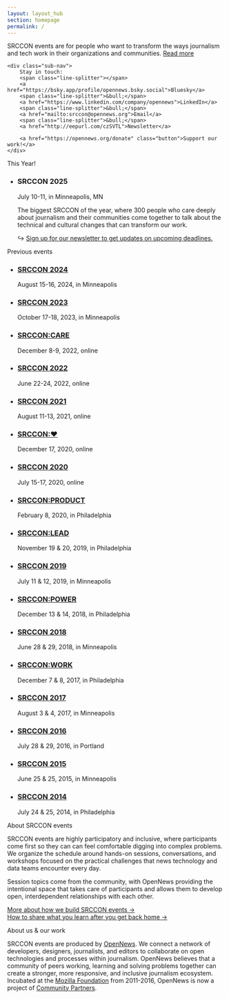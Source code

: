 ```yaml
---
layout: layout_hub
section: homepage
permalink: /
---
```


<div class="page-intro">
    <p class="big-type">SRCCON events are for people who want to transform the ways journalism and tech work in their organizations and communities. <a href="#about-srccon-events">Read more</a></p>
    
    <div class="sub-nav">
        Stay in touch: 
        <span class="line-splitter"></span>
        <a href="https://bsky.app/profile/opennews.bsky.social">Bluesky</a>
        <span class="line-splitter">&bull;</span>
        <a href="https://www.linkedin.com/company/opennews">LinkedIn</a>
        <span class="line-splitter">&bull;</span>
        <a href="mailto:srccon@opennews.org">Email</a>
        <span class="line-splitter">&bull;</span>
        <a href="http://eepurl.com/czSVTL">Newsletter</a>

        <a href="https://opennews.org/donate" class="button">Support our work!</a>
    </div>
</div>

<div id="coming-up" class="page-divider"><span>This Year!</span></div>

<ul class="upcoming-events">
    <li class="upcoming-event">
        <h3>SRCCON 2025</h3>
        <div class="when-where">July 10-11, in Minneapolis, MN</div>
        <p class="description">The biggest SRCCON of the year, where 300 people who care deeply about journalism and their communities come together to talk about the technical and cultural changes that can transform our work.</p>
        <!--<div class="next-thing">&rarrhk; <strong><a href="https://2024.srccon.org/">Our call for participation is open!</a></strong> We still have room for you to join us!</div>-->
        <div class="next-thing">&rarrhk; <a href="http://eepurl.com/czSVTL">Sign up for our newsletter to get updates on upcoming deadlines.</a></div>
    </li>
</ul>

<div id="previous-events" class="page-divider"><span>Previous events</span></div>

<ul class="previous-events">
    <li class="previous-event">
        <h3><a href="https://2024.srccon.org/">SRCCON 2024</a></h3>
        <div class="when-where">August 15-16, 2024, in Minneapolis</div>
    </li>
     <li class="previous-event">
        <h3><a href="https://2023.srccon.org/">SRCCON 2023</a></h3>
        <div class="when-where">October 17-18, 2023, in Minneapolis</div>
    </li>
     <li class="previous-event">
        <h3><a href="/srccon-care-2022">SRCCON:CARE</a></h3>
        <div class="when-where">December 8-9, 2022, online</div>
    </li>
    <li class="previous-event">
        <h3><a href="https://2022.srccon.org/">SRCCON 2022</a></h3>
        <div class="when-where">June 22-24, 2022, online</div>
    </li>
    <li class="previous-event">
        <h3><a href="https://2021.srccon.org/">SRCCON 2021</a></h3>
        <div class="when-where">August 11-13, 2021, online</div>
    </li>
    <li class="previous-event">
        <h3><a href="/srccon-heart-2020/">SRCCON:❤️</a></h3>
        <div class="when-where">December 17, 2020, online</div>
    </li>
    <li class="previous-event">
        <h3><a href="https://2020.srccon.org/">SRCCON 2020</a></h3>
        <div class="when-where">July 15-17, 2020, online</div>
    </li>
    <li class="previous-event">
        <h3><a href="https://product.srccon.org/">SRCCON:PRODUCT</a></h3>
        <div class="when-where">February 8, 2020, in Philadelphia</div>
    </li>
    <li class="previous-event">
        <h3><a href="https://lead.srccon.org/">SRCCON:LEAD</a></h3>
        <div class="when-where">November 19 & 20, 2019, in Philadelphia</div>
    </li>
    <li class="previous-event">
        <h3><a href="https://2019.srccon.org/">SRCCON 2019</a></h3>
        <div class="when-where">July 11 & 12, 2019, in Minneapolis</div>
    </li>
    <li class="previous-event">
        <h3><a href="https://power.srccon.org/">SRCCON:POWER</a></h3>
        <div class="when-where">December 13 & 14, 2018, in Philadelphia</div>
    </li>
    <li class="previous-event">
        <h3><a href="https://2018.srccon.org/">SRCCON 2018</a></h3>
        <div class="when-where">June 28 & 29, 2018, in Minneapolis</div>
    </li>
    <li class="previous-event">
        <h3><a href="https://work.srccon.org/">SRCCON:WORK</a></h3>
        <div class="when-where">December 7 & 8, 2017, in Philadelphia</div>
    </li>
    <li class="previous-event">
        <h3><a href="https://2017.srccon.org/">SRCCON 2017</a></h3>
        <div class="when-where">August 3 & 4, 2017, in Minneapolis</div>
    </li>
    <li class="previous-event">
        <h3><a href="https://2016.srccon.org/">SRCCON 2016</a></h3>
        <div class="when-where">July 28 & 29, 2016, in Portland</div>
    </li>
    <li class="previous-event">
        <h3><a href="https://2015.srccon.org/">SRCCON 2015</a></h3>
        <div class="when-where">June 25 & 25, 2015, in Minneapolis</div>
    </li>
    <li class="previous-event">
        <h3><a href="https://2014.srccon.org/">SRCCON 2014</a></h3>
        <div class="when-where">July 24 & 25, 2014, in Philadelphia</div>
    </li>
</ul>

<div id="about-srccon-events" class="page-divider"><span>About SRCCON events</span></div>

SRCCON events are highly participatory and inclusive, where participants come first so they can can feel comfortable digging into complex problems. We organize the schedule around hands-on sessions, conversations, and workshops focused on the practical challenges that news technology and data teams encounter every day.

Session topics come from the community, with OpenNews providing the intentional space that takes care of participants and allows them to develop open, interdependent relationships with each other.

[More about how we build SRCCON events &rarr;](/our-resources)  
[How to share what you learn after you get back home &rarr;](/share)  


<div id="about-us" class="page-divider"><span>About us & our work</span></div>

SRCCON events are produced by [OpenNews](https://opennews.org). We connect a network of developers, designers, journalists, and editors to collaborate on open technologies and processes within journalism. OpenNews believes that a community of peers working, learning and solving problems together can create a stronger, more responsive, and inclusive journalism ecosystem. Incubated at the [Mozilla Foundation](https://www.mozilla.org/en-US/foundation/) from 2011-2016, OpenNews is now a project of [Community Partners](http://communitypartners.org/).
